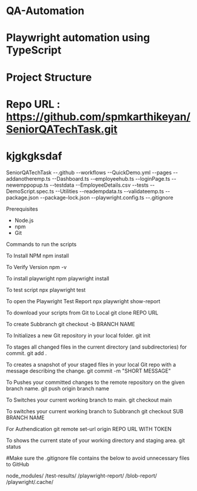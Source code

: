 # QA-Automation
# Playwright automation using TypeScript
# Project Structure
# Repo URL : https://github.com/spmkarthikeyan/SeniorQATechTask.git
# kjgkgksdaf

SeniorQATechTask
--.github
  --workflows
     --QuickDemo.yml
--pages
  --addanotheremp.ts
  --Dashboard.ts
  --employeehub.ts
  --loginPage.ts
  --newemppopup.ts
--testdata
  --EmployeeDetails.csv
--tests
  --DemoScript.spec.ts
--Utilities
  --readempdata.ts
  --validateemp.ts
--package.json
--package-lock.json
--playwright.config.ts
--.gitignore


Prerequisites

- Node.js
- npm
- Git

Commands to run the scripts

To Install NPM
  npm install  
  
To Verify Version
  npm -v
  
To install playwright
  npm playwright install
  
To test script
  npx playwright test
  
To open the Playwright Test Report
  npx playwright show-report

To download your scripts from Git to Local
  git clone REPO URL
  
To create Subbranch
  git checkout -b BRANCH NAME

To Initializes a new Git repository in your local folder.
  git init

To stages all changed files in the current directory (and subdirectories) for commit.
  git add .

To creates a snapshot of your staged files in your local Git repo with a message describing the change.
  git commit -m "SHORT MESSAGE"

To Pushes your committed changes to the remote repository on the given branch name.
  git push origin branch name

To Switches your current working branch to main.
  git checkout main

To switches your current working branch to Subbranch
  git checkout SUB BRANCH NAME

For Authendication
git remote set-url origin REPO URL WITH TOKEN

To shows the current state of your working directory and staging area.
  git status


#Make sure the .gitignore file contains the below to avoid unnecessary files to GitHub

node_modules/
/test-results/
/playwright-report/
/blob-report/
/playwright/.cache/












